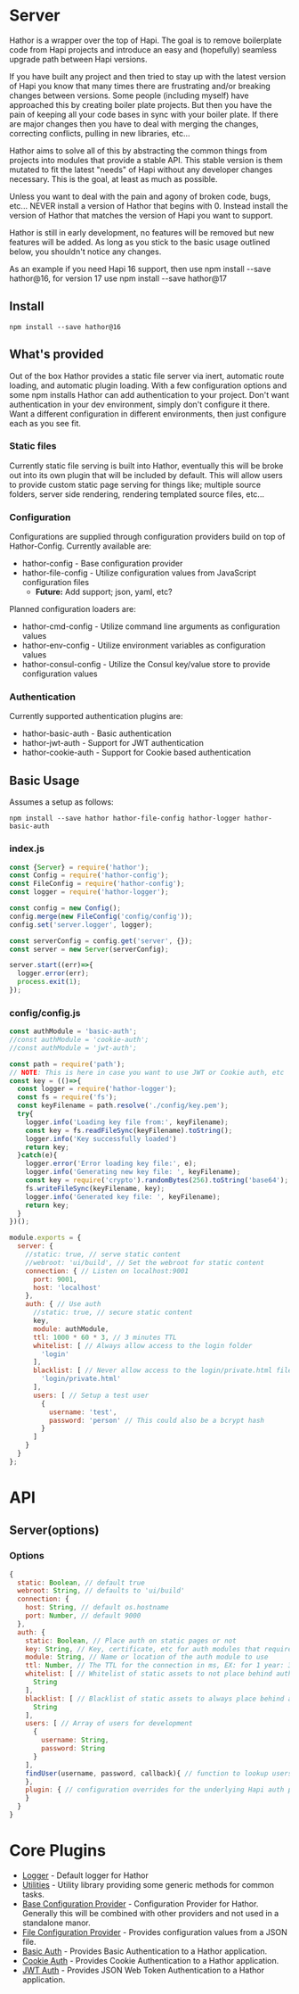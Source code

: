  Server
===

Hathor is a wrapper over the top of Hapi.  The goal is to remove boilerplate code from Hapi projects and introduce an easy and (hopefully) seamless upgrade path between Hapi versions.

If you have built any project and then tried to stay up with the latest version of Hapi you know that many times there are frustrating and/or breaking changes between versions.  Some people (including myself) have approached this by creating boiler plate projects.  But then you have the pain of keeping all your code bases in sync with your boiler plate.  If there are major changes then you have to deal with merging the changes, correcting conflicts, pulling in new libraries, etc...

Hathor aims to solve all of this by abstracting the common things from projects into modules that provide a stable API.  This stable version is them mutated to fit the latest "needs" of Hapi without any developer changes necessary.  This is the goal, at least as much as possible.

Unless you want to deal with the pain and agony of broken code, bugs, etc... NEVER install a version of Hathor that begins with 0.  Instead install the version of Hathor that matches the version of Hapi you want to support.

Hathor is still in early development, no features will be removed but new features will be added.  As long as you stick to the basic usage outlined below, you shouldn't notice any changes.

As an example if you need Hapi 16 support, then use npm install --save hathor@16, for version 17 use npm install --save hathor@17

Install
---

```
npm install --save hathor@16
```

What's provided
---

Out of the box Hathor provides a static file server via inert, automatic route loading, and automatic plugin loading.  With a few configuration options and some npm installs Hathor can add authentication to your project.  Don't want authentication in your dev environment, simply don't configure it there.  Want a different configuration in different environments, then just configure each as you see fit.

### Static files

Currently static file serving is built into Hathor, eventually this will be broke out into its own plugin that will be included by default.  This will allow users to provide custom static page serving for things like; multiple source folders, server side rendering, rendering templated source files, etc...

### Configuration

Configurations are supplied through configuration providers build on top of Hathor-Config.  Currently available are:

  * hathor-config - Base configuration provider
  * hathor-file-config - Utilize configuration values from JavaScript configuration files
    * **Future:** Add support; json, yaml, etc?

Planned configuration loaders are:

  * hathor-cmd-config - Utilize command line arguments as configuration values
  * hathor-env-config - Utilize environment variables as configuration values
  * hathor-consul-config - Utilize the Consul key/value store to provide configuration values

### Authentication

Currently supported authentication plugins are:

  * hathor-basic-auth - Basic authentication
  * hathor-jwt-auth - Support for JWT authentication
  * hathor-cookie-auth - Support for Cookie based authentication

Basic Usage
---

Assumes a setup as follows:

```
npm install --save hathor hathor-file-config hathor-logger hathor-basic-auth
```

### index.js
```js
const {Server} = require('hathor');
const Config = require('hathor-config');
const FileConfig = require('hathor-config');
const logger = require('hathor-logger');

const config = new Config();
config.merge(new FileConfig('config/config'));
config.set('server.logger', logger);

const serverConfig = config.get('server', {});
const server = new Server(serverConfig);

server.start((err)=>{
  logger.error(err);
  process.exit(1);
});
```

### config/config.js

```js
const authModule = 'basic-auth';
//const authModule = 'cookie-auth';
//const authModule = 'jwt-auth';

const path = require('path');
// NOTE: This is here in case you want to use JWT or Cookie auth, etc
const key = (()=>{
  const logger = require('hathor-logger');
  const fs = require('fs');
  const keyFilename = path.resolve('./config/key.pem');
  try{
    logger.info('Loading key file from:', keyFilename);
    const key = fs.readFileSync(keyFilename).toString();
    logger.info('Key successfully loaded')
    return key;
  }catch(e){
    logger.error('Error loading key file:', e);
    logger.info('Generating new key file: ', keyFilename);
    const key = require('crypto').randomBytes(256).toString('base64');
    fs.writeFileSync(keyFilename, key);
    logger.info('Generated key file: ', keyFilename);
    return key;
  }
})();

module.exports = {
  server: {
    //static: true, // serve static content
    //webroot: 'ui/build', // Set the webroot for static content
    connection: { // Listen on localhost:9001
      port: 9001,
      host: 'localhost'
    },
    auth: { // Use auth
      //static: true, // secure static content
      key,
      module: authModule,
      ttl: 1000 * 60 * 3, // 3 minutes TTL
      whitelist: [ // Always allow access to the login folder
        'login'
      ],
      blacklist: [ // Never allow access to the login/private.html file
        'login/private.html'
      ],
      users: [ // Setup a test user
        {
          username: 'test',
          password: 'person' // This could also be a bcrypt hash
        }
      ]
    }
  }
};
```

API
===

Server(options)
---

### Options

```js
{
  static: Boolean, // default true
  webroot: String, // defaults to 'ui/build'
  connection: {
    host: String, // default os.hostname
    port: Number, // default 9000
  },
  auth: {
    static: Boolean, // Place auth on static pages or not
    key: String, // Key, certificate, etc for auth modules that require it
    module: String, // Name or location of the auth module to use
    ttl: Number, // The TTL for the connection in ms, EX: for 1 year: 365 * 24 * 60 * 60 * 1000
    whitelist: [ // Whitelist of static assets to not place behind auth
      String
    ],
    blacklist: [ // Blacklist of static assets to always place behind auth
      String
    ],
    users: [ // Array of users for development
      {
        username: String,
        password: String
      }
    ],
    findUser(username, password, callback){ // function to lookup users, returns callback(err, isValid, session)
    },
    plugin: { // configuration overrides for the underlying Hapi auth plugin
    }
  }
}
```

Core Plugins
===

  * [Logger](https://github.com/anarchistengineering/hathor-logger) - Default logger for Hathor
  * [Utilities](https://github.com/anarchistengineering/hathor-utils) - Utility library providing some generic methods for common tasks.
  * [Base Configuration Provider](https://github.com/anarchistengineering/hathor-config) - Configuration Provider for Hathor.  Generally this will be combined with other providers and not used in a standalone manor.
  * [File Configuration Provider](https://github.com/anarchistengineering/hathor-file-config) - Provides configuration values from a JSON file.
  * [Basic Auth](https://github.com/anarchistengineering/hathor-basic-auth) - Provides Basic Authentication to a Hathor application.
  * [Cookie Auth](https://github.com/anarchistengineering/hathor-cookie-auth) - Provides Cookie Authentication to a Hathor application.
  * [JWT Auth](https://github.com/anarchistengineering/hathor-jwt-auth) - Provides JSON Web Token Authentication to a Hathor application.
